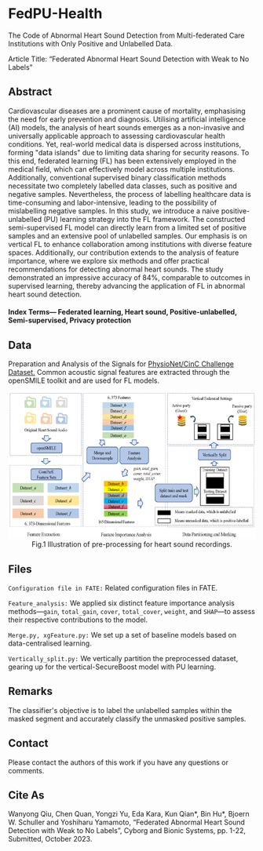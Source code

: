 # FedPU-Health
The Code of Abnormal Heart Sound Detection from Multi-federated Care Institutions with Only Positive and Unlabelled Data.

Article Title: “Federated Abnormal Heart Sound Detection with Weak to No Labels”

## Abstract
Cardiovascular diseases are a prominent cause of mortality, emphasising the need for early prevention and diagnosis. Utilising artificial intelligence (AI) models, the analysis of heart sounds emerges as a non-invasive and universally applicable approach to assessing cardiovascular health conditions. Yet, real-world medical data is dispersed across institutions, forming "data islands" due to limiting data sharing for security reasons. To this end, federated learning (FL) has been extensively employed in the medical field, which can effectively model across multiple institutions. Additionally, conventional supervised binary classification methods necessitate two completely labelled data classes, such as positive and negative samples. Nevertheless, the process of labelling healthcare data is time-consuming and labor-intensive, leading to the possibility of mislabelling negative samples. In this study, we introduce a naive positive-unlabelled (PU) learning strategy into the FL framework. The constructed semi-supervised FL model can directly learn from a limited set of positive samples and an extensive pool of unlabelled samples. Our emphasis is on vertical FL to enhance collaboration among institutions with diverse feature spaces. Additionally, our contribution extends to the analysis of feature importance, where we explore six methods and offer practical recommendations for detecting abnormal heart sounds. The study demonstrated an impressive accuracy of 84%, comparable to outcomes in supervised learning, thereby advancing the application of FL in abnormal heart sound detection.  

#### Index Terms— Federated learning, Heart sound, Positive-unlabelled, Semi-supervised, Privacy protection

## Data
Preparation and Analysis of the Signals for [PhysioNet/CinC Challenge Dataset.](https://physionet.org/content/challenge-2016/1.0.0/) Common acoustic signal features are extracted through the openSMILE toolkit and are used for FL models.

<div align="center">
<img src="/Fig1_data_pre.png" width="600" height="300">
</div>
<div align="center">Fig.1 Illustration of pre-processing for heart sound recordings.</div>

## Files
``Configuration file in FATE:`` Related configuration files in FATE.

``Feature_analysis:`` We applied six distinct feature importance analysis methods—`gain`, `total_gain`, `cover`, `total_cover`, `weight`, and `SHAP`—to assess their respective contributions to the model.

``Merge.py, xgFeature.py:`` We set up a set of baseline models based on data-centralised learning.

``Vertically_split.py:`` We vertically partition the preprocessed dataset, gearing up for the vertical-SecureBoost model with PU learning.

## Remarks

The classifier's objective is to label the unlabelled samples within the masked segment and accurately classify the unmasked positive samples.

## Contact

Please contact the authors of this work if you have any questions or comments.

## Cite As
Wanyong Qiu, Chen Quan, Yongzi Yu, Eda Kara, Kun Qian*, Bin Hu*, Bjoern W. Schuller and Yoshiharu Yamamoto, “Federated Abnormal Heart Sound Detection with Weak to No Labels”, Cyborg and Bionic Systems, pp. 1-22, Submitted, October 2023.
